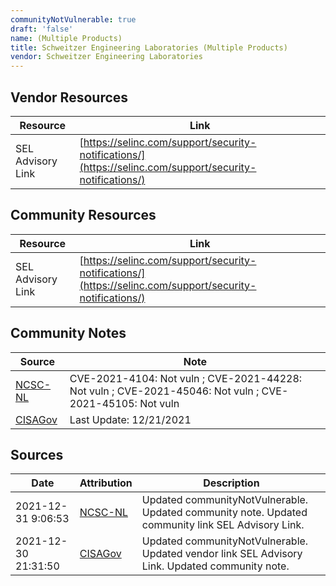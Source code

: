 ```yaml
---
communityNotVulnerable: true
draft: 'false'
name: (Multiple Products)
title: Schweitzer Engineering Laboratories (Multiple Products)
vendor: Schweitzer Engineering Laboratories
---
```


## Vendor Resources
| Resource | Link |
| --- | --- |
| SEL Advisory Link | [https://selinc.com/support/security-notifications/](https://selinc.com/support/security-notifications/) |

## Community Resources
| Resource | Link |
| --- | --- |
| SEL Advisory Link | [https://selinc.com/support/security-notifications/](https://selinc.com/support/security-notifications/) |

## Community Notes
| Source | Note |
| --- | --- |
| [NCSC-NL](https://github.com/NCSC-NL/log4shell/blob/main/software/README.md) | CVE-2021-4104: Not vuln ; CVE-2021-44228: Not vuln ; CVE-2021-45046: Not vuln ; CVE-2021-45105: Not vuln </ul> |
| [CISAGov](https://raw.githubusercontent.com/cisagov/log4j-affected-db/develop/README.md) | Last Update: 12/21/2021 |

## Sources
| Date | Attribution | Description |
| --- | --- | --- |
| 2021-12-31 9:06:53 | [NCSC-NL](https://github.com/NCSC-NL/log4shell/blob/main/software/README.md) | Updated communityNotVulnerable. Updated community note. Updated community link SEL Advisory Link.  |
| 2021-12-30 21:31:50 | [CISAGov](https://raw.githubusercontent.com/cisagov/log4j-affected-db/develop/README.md) | Updated communityNotVulnerable. Updated vendor link SEL Advisory Link. Updated community note.  |
